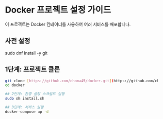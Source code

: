 # Docker 프로젝트 설정 가이드

이 프로젝트는 Docker 컨테이너를 사용하여 여러 서비스를 배포합니다.

## 사전 설정
sudo dnf install -y git

## 1단계: 프로젝트 클론 
```bash 
git clone [https://github.com/choma45/docker.git](https://github.com/choma45/docker.git)
cd docker

## 2단계: 환경 설정 스크립트 실행
sudo sh install.sh

## 3단계: 서비스 실행
docker-compose up -d
